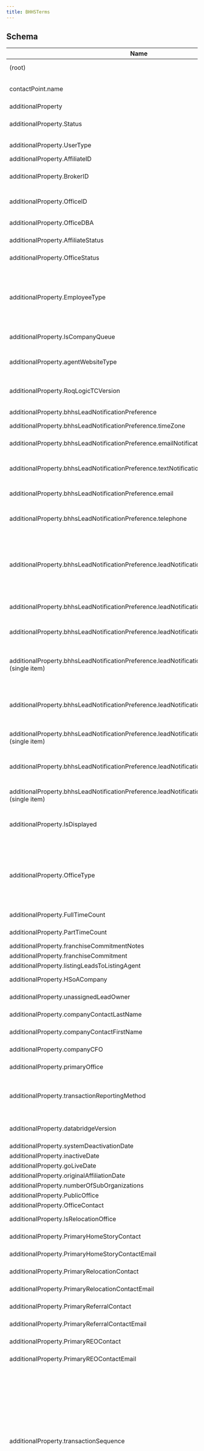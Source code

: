 ```yaml
---
title: BHHSTerms
---
```

## Schema

| Name | Type | Description |
|---|---|---|
| (root) | object | additional properties for BHHS. |
| contactPoint.name | string | allowed (`"BHHSWebsiteURL"`, `"BHHSWebsiteVanityURL"`)  |
| additionalProperty | object | - |
| additionalProperty.Status | string | allowed (`"Active"`, `"Inactive"`, `"Pre-Active"`)  |
| additionalProperty.UserType | string | employee type. For backward compatibility |
| additionalProperty.AffiliateID | string | BHHS affiliate identifier |
| additionalProperty.BrokerID | string | BHHS affiliate identifier. For backward compatibility |
| additionalProperty.OfficeID | string | BHHS office identifier. For backward compatibility |
| additionalProperty.OfficeDBA | string | name of office. For backward compatibility |
| additionalProperty.AffiliateStatus | string | status of affiliate. For backward compatibility |
| additionalProperty.OfficeStatus | string | status of office. For backward compatibility |
| additionalProperty.EmployeeType | string | allowed (`"Full Time Sales Professional"`, `"Part Time Sales Professional"`, `"Non-Agent"`, `"Marketing Team"`, `"In-House Admin. Profile"`) type of employee |
| additionalProperty.IsCompanyQueue | boolean | if the real estate agent accepts company's lead |
| additionalProperty.agentWebsiteType | string | allowed (`"Agent Profile"`, `"Agent Page with IDX Search"`) agent's website type |
| additionalProperty.RoqLogicTCVersion | string | version of RoqLogic terms and conditions agent accepted. |
| additionalProperty.bhhsLeadNotificationPreference | object | lead notification preference |
| additionalProperty.bhhsLeadNotificationPreference.timeZone | string | - |
| additionalProperty.bhhsLeadNotificationPreference.emailNotification | boolean | if notification will be sent to sepcified email address |
| additionalProperty.bhhsLeadNotificationPreference.textNotification | boolean | if notification will be sent to sepcified phone number |
| additionalProperty.bhhsLeadNotificationPreference.email | string | email address that notification will be sent to |
| additionalProperty.bhhsLeadNotificationPreference.telephone | string | phone number that notification will be sent to |
| additionalProperty.bhhsLeadNotificationPreference.leadNotificationSchedule | array<object> | - |
| additionalProperty.bhhsLeadNotificationPreference.leadNotificationSchedule.type | string | The item type (Linked-Data @type) |
| additionalProperty.bhhsLeadNotificationPreference.leadNotificationSchedule.byDay | array<string> | Defines the day(s) of the week on which a recurring Event takes place |
| additionalProperty.bhhsLeadNotificationPreference.leadNotificationSchedule.byDay (single item) | string | allowed (`"Sunday"`, `"Monday"`, `"Tuesday"`, `"Wednesday"`, `"Thursday"`, `"Friday"`)  |
| additionalProperty.bhhsLeadNotificationPreference.leadNotificationSchedule.byMonth | array<number> | Defines the month(s) of the year on which a recurring Event takes place. Specified as an Integer between 1-12. January is 1. |
| additionalProperty.bhhsLeadNotificationPreference.leadNotificationSchedule.byMonth (single item) | number | allowed (`1`, `2`, `3`, `4`, `5`, `6`, `7`, `8`, `9`, `10`, `11`, `12`)  |
| additionalProperty.bhhsLeadNotificationPreference.leadNotificationSchedule.byMonthDay | array<number> | Defines the day(s) of the month on which a recurring Event takes place. Specified as an Integer between 1-31. |
| additionalProperty.bhhsLeadNotificationPreference.leadNotificationSchedule.byMonthDay (single item) | number | - |
| additionalProperty.IsDisplayed | boolean | if an affiliate/office/agent is listed in company/office/agent finder. |
| additionalProperty.OfficeType | string | allowed (`"Administrative Office"`, `"Branch Office"`, `"Kiosk"`, `"Primary Office"`, `"Srvice Center"`, `"Subdivision Sales Office"`) type of office |
| additionalProperty.FullTimeCount | integer | the number of full time sales professional |
| additionalProperty.PartTimeCount | integer | the number of part time sales professional |
| additionalProperty.franchiseCommitmentNotes | string | - |
| additionalProperty.franchiseCommitment | string | - |
| additionalProperty.listingLeadsToListingAgent | boolean | - |
| additionalProperty.HSoACompany | boolean | if company is owned by HSoA |
| additionalProperty.unassignedLeadOwner | any | agent whom affiliate leads are assigned to |
| additionalProperty.companyContactLastName | string | last name of company contact |
| additionalProperty.companyContactFirstName | string | first name of company contact |
| additionalProperty.companyCFO | string | full name of company CFO |
| additionalProperty.primaryOffice | any | primay office of company |
| additionalProperty.transactionReportingMethod | string | allowed (`"Batch File Upload"`, `"Direct Data Entry"`, `"Summary Reporting"`) method of reporting transaction |
| additionalProperty.databridgeVersion | string | allowed (`"DB4.0"`, `"DB3.0"`) version of data bridge |
| additionalProperty.systemDeactivationDate | string | format (`date-time`)  |
| additionalProperty.inactiveDate | string | format (`date-time`)  |
| additionalProperty.goLiveDate | string | format (`date-time`)  |
| additionalProperty.originalAffiliationDate | string | format (`date-time`)  |
| additionalProperty.numberOfSubOrganizations | integer | - |
| additionalProperty.PublicOffice | string | office's public name |
| additionalProperty.OfficeContact | any | office contact |
| additionalProperty.IsRelocationOffice | boolean | if office is relocation office |
| additionalProperty.PrimaryHomeStoryContact | any | office primary Home Story contact |
| additionalProperty.PrimaryHomeStoryContactEmail | string | primary Home Story contact email |
| additionalProperty.PrimaryRelocationContact | any | office primary relocation contact |
| additionalProperty.PrimaryRelocationContactEmail | string | primary relocation contact email |
| additionalProperty.PrimaryReferralContact | any | office primary referral contact |
| additionalProperty.PrimaryReferralContactEmail | string | primary referral contact email |
| additionalProperty.PrimaryREOContact | any | office primary REO contact |
| additionalProperty.PrimaryREOContactEmail | string | primary REO contact email |
| additionalProperty.transactionSequence | string | The adjustment sequence number. Must be zeros if STR is closed but not an adjustment or if STR is open or canceled. If adjusting a closed transaction, the first adjustment must have 001 in the adjustment sequence, the second must have 002, the third, 003, etc. Sequence number cannot be equal or less than the last adjustment sequence number reported for the transaction if the Status has not changed. |
| additionalProperty.unimprovedLandFlag | string | A Yes/No flag identifying where or not the property involved in the transaction is considered unimproved land. Valid codes are Y = unimproved land  N= not an unimproved land |
| additionalProperty.workingWithAgent | boolean | is consumer already working with an Agent? |

## Example



```json
{
  "contactPoint.name": "BHHSWebsiteURL",
  "additionalProperty": {
    "Status": "Active",
    "UserType": "string",
    "AffiliateID": "string",
    "BrokerID": "string",
    "OfficeID": "string",
    "OfficeDBA": "string",
    "AffiliateStatus": "string",
    "OfficeStatus": "string",
    "EmployeeType": "Full Time Sales Professional",
    "IsCompanyQueue": true,
    "agentWebsiteType": "Agent Profile",
    "RoqLogicTCVersion": "TC-00035",
    "bhhsLeadNotificationPreference": {
      "timeZone": [
        "GMT+12:00 Fiji Time (Pacific/Fiji)"
      ],
      "emailNotification": true,
      "textNotification": true,
      "email": "string",
      "telephone": "string",
      "leadNotificationSchedule": [
        {
          "type": "string",
          "byDay": [
            "Monday",
            "Wednesday",
            "Friday"
          ],
          "byMonth": [
            1
          ],
          "byMonthDay": [
            0
          ]
        }
      ]
    },
    "IsDisplayed": true,
    "OfficeType": "Administrative Office",
    "FullTimeCount": 0,
    "PartTimeCount": 0,
    "franchiseCommitmentNotes": "string",
    "franchiseCommitment": "string",
    "listingLeadsToListingAgent": true,
    "HSoACompany": true,
    "unassignedLeadOwner": null,
    "companyContactLastName": "string",
    "companyContactFirstName": "string",
    "companyCFO": "string",
    "primaryOffice": null,
    "transactionReportingMethod": "Batch File Upload",
    "databridgeVersion": "DB4.0",
    "systemDeactivationDate": "2019-08-24T14:15:22Z",
    "inactiveDate": "2019-08-24T14:15:22Z",
    "goLiveDate": "2019-08-24T14:15:22Z",
    "originalAffiliationDate": "2019-08-24T14:15:22Z",
    "numberOfSubOrganizations": 0,
    "PublicOffice": "string",
    "OfficeContact": null,
    "IsRelocationOffice": true,
    "PrimaryHomeStoryContact": null,
    "PrimaryHomeStoryContactEmail": "string",
    "PrimaryRelocationContact": null,
    "PrimaryRelocationContactEmail": "string",
    "PrimaryReferralContact": null,
    "PrimaryReferralContactEmail": "string",
    "PrimaryREOContact": null,
    "PrimaryREOContactEmail": "string",
    "transactionSequence": "string",
    "unimprovedLandFlag": "string",
    "workingWithAgent": true
  }
}
```
